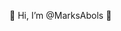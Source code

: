 👋 Hi, I’m @MarksAbols
  👀 

<!---
MarksAbols/MarksAbols is a ✨ special ✨ repository because its `README.md` (this file) appears on your GitHub profile.
You can click the Preview link to take a look at your changes.
--->
